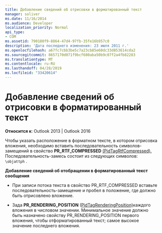 ```yaml
---
title: Добавление сведений об отрисовки в форматированный текст
manager: soliver
ms.date: 11/16/2014
ms.audience: Developer
localization_priority: Normal
api_type:
- COM
ms.assetid: 790180f9-8864-47d4-97fb-35fe16b957c0
description: 'Дата последнего изменения: 23 июля 2011 г.'
ms.openlocfilehash: a67fc7cbb3be5c7a23cb85e60dc33d853614cda2
ms.sourcegitcommit: 8657170d071f9bcf680aba50b9c07f2a4fb82283
ms.translationtype: MT
ms.contentlocale: ru-RU
ms.lasthandoff: 04/28/2019
ms.locfileid: "33420614"
---
```

# <a name="adding-rendering-information-to-formatted-text"></a>Добавление сведений об отрисовки в форматированный текст

  
  
**Относится к**: Outlook 2013 | Outlook 2016 
  
Чтобы указать расположение в форматном тексте, в котором отрисовка вложения, необходимо вставить последовательность символов-замещений в свойство **PR_RTF_COMPRESSED** [(PidTagRtfCompressed).](pidtagrtfcompressed-canonical-property.md) Последовательность-замесь состоит из следующих символов:  `\objattph` .
  
 **Добавление сведений об отобращении в форматированный текст сообщения**
  
- При записи потока текста в  свойство PR_RTF_COMPRESSED вставьте последовательность-замещение и пробел в положение, где должно быть отрисовлено вложение. 
    
- Зада **PR_RENDERING_POSITION** ([PidTagRenderingPosition)](pidtagrenderingposition-canonical-property.md)каждого вложения в числовом значении. Минимальное значение должно быть  назначено свойству PR_RENDERING_POSITION первого вложения, чтобы отформатированный текст; самое высокое значение последнего вложения. 
    

